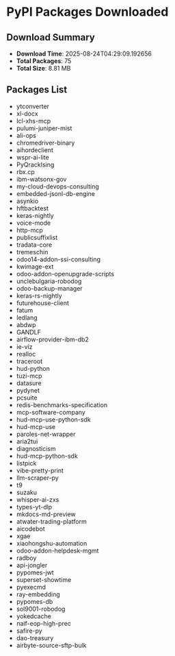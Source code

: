 # PyPI Packages Downloaded

## Download Summary
- **Download Time**: 2025-08-24T04:29:09.192656
- **Total Packages**: 75
- **Total Size**: 8.81 MB

## Packages List
- ytconverter
- xl-docx
- lcl-xhs-mcp
- pulumi-juniper-mist
- ali-ops
- chromedriver-binary
- aihordeclient
- wspr-ai-lite
- PyQrackIsing
- rbx.cp
- ibm-watsonx-gov
- my-cloud-devops-consulting
- embedded-jsonl-db-engine
- asynkio
- hftbacktest
- keras-nightly
- voice-mode
- http-mcp
- publicsuffixlist
- tradata-core
- tremeschin
- odoo14-addon-ssi-consulting
- kwimage-ext
- odoo-addon-openupgrade-scripts
- unclebulgaria-robodog
- odoo-backup-manager
- keras-rs-nightly
- futurehouse-client
- fatum
- ledlang
- abdwp
- GANDLF
- airflow-provider-ibm-db2
- ie-viz
- realloc
- traceroot
- hud-python
- tuzi-mcp
- datasure
- pydynet
- pcsuite
- redis-benchmarks-specification
- mcp-software-company
- hud-mcp-use-python-sdk
- hud-mcp-use
- paroles-net-wrapper
- aria2tui
- diagnosticism
- hud-mcp-python-sdk
- listpick
- vibe-pretty-print
- llm-scraper-py
- t9
- suzaku
- whisper-ai-zxs
- types-yt-dlp
- mkdocs-md-preview
- atwater-trading-platform
- aicodebot
- xgae
- xiaohongshu-automation
- odoo-addon-helpdesk-mgmt
- radboy
- api-jongler
- pypomes-jwt
- superset-showtime
- pyexecmd
- ray-embedding
- pypomes-db
- sol9001-robodog
- yokedcache
- naif-eop-high-prec
- safire-py
- dao-treasury
- airbyte-source-sftp-bulk
